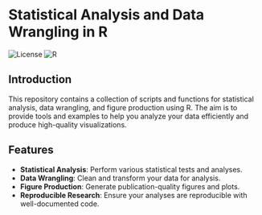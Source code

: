 # Statistical Analysis and Data Wrangling in R

![License](https://img.shields.io/badge/license-MIT-brightgreen)
![R](https://img.shields.io/badge/R-4.0.0-blue)

## Introduction
This repository contains a collection of scripts and functions for statistical analysis, data wrangling, and figure production using R. The aim is to provide tools and examples to help you analyze your data efficiently and produce high-quality visualizations.

## Features
- **Statistical Analysis**: Perform various statistical tests and analyses.
- **Data Wrangling**: Clean and transform your data for analysis.
- **Figure Production**: Generate publication-quality figures and plots.
- **Reproducible Research**: Ensure your analyses are reproducible with well-documented code.
